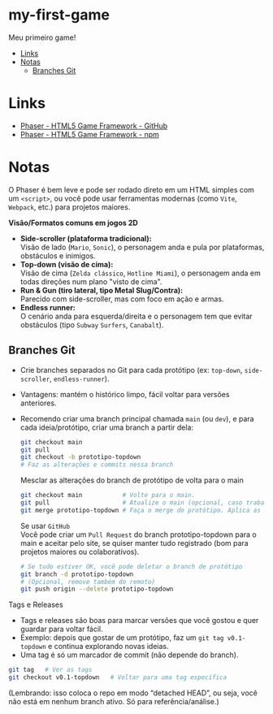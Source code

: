 # my-first-game
Meu primeiro game!

- [Links](#links)
- [Notas](#notas)
  - [Branches Git](#branches-git)


# Links

- [Phaser - HTML5 Game Framework - GitHub](https://github.com/phaserjs/phaser)
- [Phaser - HTML5 Game Framework - npm](https://www.npmjs.com/package/phaser)


# Notas

O Phaser é bem leve e pode ser rodado direto em um HTML simples com um `<script>`, ou você pode usar ferramentas modernas (como `Vite`, `Webpack`, etc.) para projetos maiores.

**Visão/Formatos comuns em jogos 2D**
- **Side-scroller (plataforma tradicional):**  
  Visão de lado (`Mario`, `Sonic`), o personagem anda e pula por plataformas, obstáculos e inimigos.
- **Top-down (visão de cima):**  
  Visão de cima (`Zelda clássico`, `Hotline Miami`), o personagem anda em todas direções num plano "visto de cima".
- **Run & Gun (tiro lateral, tipo Metal Slug/Contra):**  
  Parecido com side-scroller, mas com foco em ação e armas.
- **Endless runner:**  
  O cenário anda para esquerda/direita e o personagem tem que evitar obstáculos (tipo `Subway` `Surfers`, `Canabalt`).

## Branches Git
- Crie branches separados no Git para cada protótipo (ex: `top-down`, `side-scroller`, `endless-runner`).
- Vantagens: mantém o histórico limpo, fácil voltar para versões anteriores.
- Recomendo criar uma branch principal chamada `main` (ou `dev`), e para cada ideia/protótipo, criar uma branch a partir dela:  
  ```sh
  git checkout main
  git pull
  git checkout -b prototipo-topdown
  # Faz as alterações e commits nessa branch
  ```
  
  Mesclar as alterações do branch de protótipo de volta para o main
  ```sh
  git checkout main           # Volte para o main.
  git pull                    # Atualize o main (opcional, caso trabalhe em time).
  git merge prototipo-topdown # Faça o merge do protótipo. Aplica as mudanças do seu protótipo no branch main.
  ```

  Se usar `GitHub`  
  Você pode criar um `Pull Request` do branch prototipo-topdown para o main e aceitar pelo site, se quiser manter tudo registrado (bom para projetos maiores ou colaborativos).

  ```sh
  # Se tudo estiver OK, você pode deletar o branch de protótipo
  git branch -d prototipo-topdown
  # (Opcional, remove também do remoto)
  git push origin --delete prototipo-topdown
  ```

Tags e Releases
- Tags e releases são boas para marcar versões que você gostou e quer guardar para voltar fácil.
- Exemplo: depois que gostar de um protótipo, faz um `git tag v0.1-topdown` e continua explorando novas ideias.
- Uma tag é só um marcador de commit (não depende do branch).
```sh
git tag   # Ver as tags
git checkout v0.1-topdown   # Voltar para uma tag específica
```
(Lembrando: isso coloca o repo em modo “detached HEAD”, ou seja, você não está em nenhum branch ativo. Só para referência/análise.)